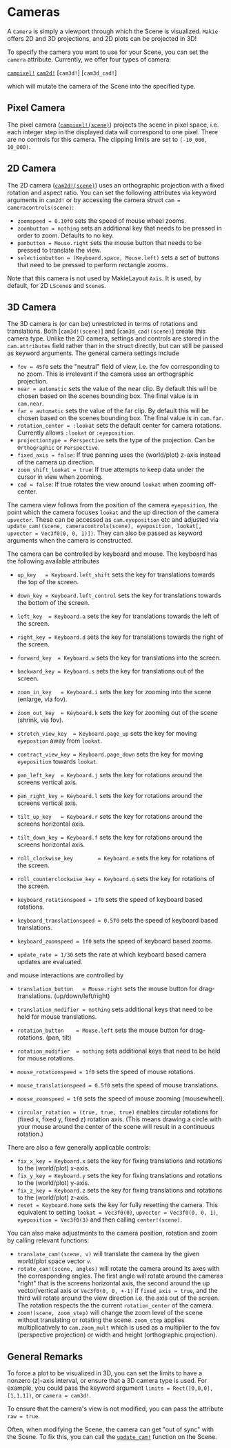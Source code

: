 # Cameras

A `Camera` is simply a viewport through which the Scene is visualized.  `Makie` offers 2D and 3D projections, and 2D plots can be projected in 3D!

To specify the camera you want to use for your Scene, you can set the `camera` attribute.  Currently, we offer four types of camera:

[`campixel!`](@ref)
[`cam2d!`](@ref)
[`cam3d!`]
[`cam3d_cad!`]

which will mutate the camera of the Scene into the specified type.

## Pixel Camera

The pixel camera ([`campixel!(scene)`](@ref)) projects the scene in pixel space, i.e. each integer step in the displayed data will correspond to one pixel. There are no controls for this camera. The clipping limits are set to `(-10_000, 10_000)`.

## 2D Camera

The 2D camera ([`cam2d!(scene)`](@ref)) uses an orthographic projection with a fixed rotation and aspect ratio. You can set the following attributes via keyword arguments in `cam2d!` or by accessing the camera struct `cam = cameracontrols(scene)`:

- `zoomspeed = 0.10f0` sets the speed of mouse wheel zooms.
- `zoombutton = nothing` sets an additional key that needs to be pressed in order to zoom. Defaults to no key.
- `panbutton = Mouse.right` sets the mouse button that needs to be pressed to translate the view.
- `selectionbutton = (Keyboard.space, Mouse.left)` sets a set of buttons that need to be pressed to perform rectangle zooms.

Note that this camera is not used by MakieLayout `Axis`. It is used, by default, for 2D `LScene`s and `Scene`s.

## 3D Camera

The 3D camera is (or can be) unrestricted in terms of rotations and translations. Both [`cam3d!(scene)`] and [`cam3d_cad!(scene)`] create this camera type. Unlike the 2D camera, settings and controls are stored in the `cam.attributes` field rather than in the struct directly, but can still be passed as keyword arguments. The general camera settings include

- `fov = 45f0` sets the "neutral" field of view, i.e. the fov corresponding to no zoom. This is irrelevant if the camera uses an orthographic projection. 
- `near = automatic` sets the value of the near clip. By default this will be chosen based on the scenes bounding box. The final value is in `cam.near`.
- `far = automatic` sets the value of the far clip. By default this will be chosen based on the scenes bounding box. The final value is in `cam.far`.
- `rotation_center = :lookat` sets the default center for camera rotations. Currently allows `:lookat` or `:eyeposition`.
- `projectiontype = Perspective` sets the type of the projection. Can be `Orthographic` or `Perspective`.
- `fixed_axis = false`: If true panning uses the (world/plot) z-axis instead of the camera up direction.
- `zoom_shift_lookat = true`: If true attempts to keep data under the cursor in view when zooming.
- `cad = false`: If true rotates the view around `lookat` when zooming off-center.

The camera view follows from the position of the camera `eyeposition`, the point which the camera focuses `lookat` and the up direction of the camera `upvector`. These can be accessed as `cam.eyeposition` etc and adjusted via `update_cam!(scene, cameracontrols(scene), eyeposition, lookat[, upvector = Vec3f0(0, 0, 1)])`. They can also be passed as keyword arguments when the camera is constructed.

The camera can be controlled by keyboard and mouse. The keyboard has the following available attributes

- `up_key   = Keyboard.left_shift` sets the key for translations towards the top of the screen.
- `down_key = Keyboard.left_control` sets the key for translations towards the bottom of the screen.
- `left_key  = Keyboard.a` sets the key for translations towards the left of the screen.
- `right_key = Keyboard.d` sets the key for translations towards the right of the screen.
- `forward_key  = Keyboard.w` sets the key for translations into the screen.
- `backward_key = Keyboard.s` sets the key for translations out of the screen.

- `zoom_in_key   = Keyboard.i` sets the key for zooming into the scene (enlarge, via fov).
- `zoom_out_key  = Keyboard.k` sets the key for zooming out of the scene (shrink, via fov).
- `stretch_view_key  = Keyboard.page_up` sets the key for moving `eyepostion` away from `lookat`.
- `contract_view_key = Keyboard.page_down` sets the key for moving `eyeposition` towards `lookat`.

- `pan_left_key  = Keyboard.j` sets the key for rotations around the screens vertical axis.
- `pan_right_key = Keyboard.l` sets the key for rotations around the screens vertical axis.
- `tilt_up_key   = Keyboard.r` sets the key for rotations around the screens horizontal axis.
- `tilt_down_key = Keyboard.f` sets the key for rotations around the screens horizontal axis.
- `roll_clockwise_key        = Keyboard.e` sets the key for rotations of the screen.
- `roll_counterclockwise_key = Keyboard.q` sets the key for rotations of the screen.

- `keyboard_rotationspeed = 1f0` sets the speed of keyboard based rotations.
- `keyboard_translationspeed = 0.5f0` sets the speed of keyboard based translations.
- `keyboard_zoomspeed = 1f0` sets the speed of keyboard based zooms.
- `update_rate = 1/30` sets the rate at which keyboard based camera updates are evaluated.

and mouse interactions are controlled by

- `translation_button   = Mouse.right` sets the mouse button for drag-translations. (up/down/left/right)
- `translation_modifier = nothing` sets additional keys that need to be held for mouse translations.
- `rotation_button    = Mouse.left` sets the mouse button for drag-rotations. (pan, tilt)
- `rotation_modifier  = nothing` sets additional keys that need to be held for mouse rotations.

- `mouse_rotationspeed = 1f0` sets the speed of mouse rotations.
- `mouse_translationspeed = 0.5f0` sets the speed of mouse translations.
- `mouse_zoomspeed = 1f0` sets the speed of mouse zooming (mousewheel).
- `circular_rotation = (true, true, true)` enables circular rotations for (fixed x, fixed y, fixed z) rotation axis. (This means drawing a circle with your mouse around the center of the scene will result in a continuous rotation.)

There are also a few generally applicable controls:

- `fix_x_key = Keyboard.x` sets the key for fixing translations and rotations to the (world/plot) x-axis.
- `fix_y_key = Keyboard.y` sets the key for fixing translations and rotations to the (world/plot) y-axis.
- `fix_z_key = Keyboard.z` sets the key for fixing translations and rotations to the (world/plot) z-axis.
- `reset = Keyboard.home` sets the key for fully resetting the camera. This equivalent to setting `lookat = Vec3f0(0)`, `upvector = Vec3f0(0, 0, 1)`, `eyeposition = Vec3f0(3)` and then calling `center!(scene)`.

You can also make adjustments to the camera position, rotation and zoom by calling relevant functions:

- `translate_cam!(scene, v)` will translate the camera by the given world/plot space vector `v`. 
- `rotate_cam!(scene, angles)` will rotate the camera around its axes with the corresponding angles. The first angle will rotate around the cameras "right" that is the screens horizontal axis, the second around the up vector/vertical axis or `Vec3f0(0, 0, +-1)` if `fixed_axis = true`, and the third will rotate around the view direction i.e. the axis out of the screen. The rotation respects the the current `rotation_center` of the camera. 
- `zoom!(scene, zoom_step)` will change the zoom level of the scene without translating or rotating the scene. `zoom_step` applies multiplicatively to `cam.zoom_mult` which is used as a multiplier to the fov (perspective projection) or width and height (orthographic projection).

## General Remarks

To force a plot to be visualized in 3D, you can set the limits to have a nonzero \(z\)-axis interval, or ensure that a 3D camera type is used.
For example, you could pass the keyword argument `limits = Rect([0,0,0],[1,1,1])`, or `camera = cam3d!`.

To ensure that the camera's view is not modified, you can pass the attribute `raw = true`.

Often, when modifying the Scene, the camera can get "out of sync" with the Scene. To fix this, you can call the [`update_cam!`](@ref) function on the Scene.

